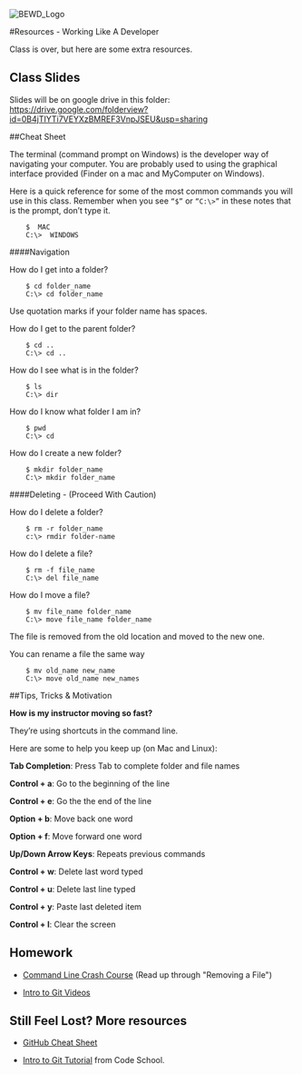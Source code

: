 ![BEWD_Logo](../assets/BEWD_Logo.png)

#Resources - Working Like A Developer

Class is over, but here are some extra resources.

## Class Slides

Slides will be on google drive in this folder: https://drive.google.com/folderview?id=0B4jTIYTi7VEYXzBMREF3VnpJSEU&usp=sharing

##Cheat Sheet

The terminal (command prompt on Windows) is the developer way of navigating your computer. You are probably used to using the graphical interface provided (Finder on a mac and MyComputer on Windows).

Here is a quick reference for some of the most common commands you will use in this class.
Remember when you see ```“$”``` or ```“C:\>”``` in these notes that is the prompt, don’t type it.

 		$  MAC
		C:\>  WINDOWS
####Navigation


How do I get into a folder?

  		$ cd folder_name
		C:\> cd folder_name

Use quotation marks if your folder name has spaces.

How do I get to the parent folder?

		$ cd ..
		C:\> cd ..

How do I see what is in the folder?

		$ ls
		C:\> dir


How do I know what folder I am in?

		$ pwd
		C:\> cd

How do I create a new folder?

		$ mkdir folder_name
		C:\> mkdir folder_name


####Deleting - (Proceed With Caution)

How do I delete a folder?

		$ rm -r folder_name
		c:\> rmdir folder-name

How do I delete a file?

		$ rm -f file_name
		C:\> del file_name

How do I move a file?

		$ mv file_name folder_name
		C:\> move file_name folder_name
The file is removed from the old location and moved to the new one.

You can rename a file the same way

		$ mv old_name new_name
		C:\> move old_name new_names


##Tips, Tricks & Motivation

__How is my instructor moving so fast?__

They’re using shortcuts in the command line.

Here are some to help you keep up (on Mac and Linux):

**Tab Completion**: Press Tab to complete folder and file names

**Control + a**: Go to the beginning of the line

**Control + e**: Go the the end of the line

**Option + b**: Move back one word

**Option + f**: Move forward one word

**Up/Down Arrow Keys**: Repeats previous commands

**Control + w**: Delete last word typed

**Control + u**: Delete last line typed

**Control + y**: Paste last deleted item

**Control + l**: Clear the screen


## Homework

- [Command Line Crash Course](http://cli.learncodethehardway.org/book/) (Read up through "Removing a File")

- [Intro to Git Videos](http://git-scm.com/videos)


## Still Feel Lost? More resources

- [GitHub Cheat Sheet](https://na1.salesforce.com/help/doc/en/salesforce_git_developer_cheatsheet.pdf)

- [Intro to Git Tutorial](http://www.codeschool.com/courses/try-git) from Code School.
